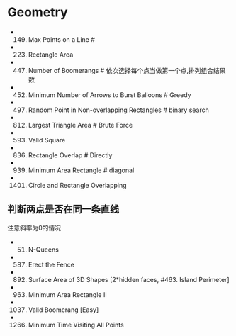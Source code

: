 # Geometry
- 149. Max Points on a Line                                  #                               
- 223. Rectangle Area
- 447. Number of Boomerangs                                  # 依次选择每个点当做第一个点,排列组合结果数
- 452. Minimum Number of Arrows to Burst Balloons            # Greedy
- 497. Random Point in Non-overlapping Rectangles            # binary search
- 812. Largest Triangle Area                                 # Brute Force
- 593. Valid Square
- 836. Rectangle Overlap                                     # Directly
- 939. Minimum Area Rectangle                                # diagonal
- 1401. Circle and Rectangle Overlapping


## 判断两点是否在同一条直线
注意斜率为0的情况
- 51. N-Queens
- 587. Erect the Fence	
- 892. Surface Area of 3D Shapes [2*hidden faces, #463. Island Perimeter]
- 963. Minimum Area Rectangle II
- 1037. Valid Boomerang [Easy]
- 1266. Minimum Time Visiting All Points
